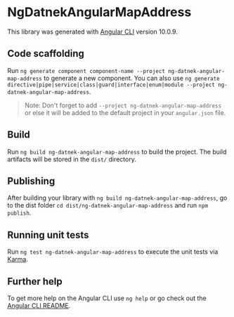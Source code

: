 # NgDatnekAngularMapAddress

This library was generated with [Angular CLI](https://github.com/angular/angular-cli) version 10.0.9.

## Code scaffolding

Run `ng generate component component-name --project ng-datnek-angular-map-address` to generate a new component. You can also use `ng generate directive|pipe|service|class|guard|interface|enum|module --project ng-datnek-angular-map-address`.
> Note: Don't forget to add `--project ng-datnek-angular-map-address` or else it will be added to the default project in your `angular.json` file. 

## Build

Run `ng build ng-datnek-angular-map-address` to build the project. The build artifacts will be stored in the `dist/` directory.

## Publishing

After building your library with `ng build ng-datnek-angular-map-address`, go to the dist folder `cd dist/ng-datnek-angular-map-address` and run `npm publish`.

## Running unit tests

Run `ng test ng-datnek-angular-map-address` to execute the unit tests via [Karma](https://karma-runner.github.io).

## Further help

To get more help on the Angular CLI use `ng help` or go check out the [Angular CLI README](https://github.com/angular/angular-cli/blob/master/README.md).

